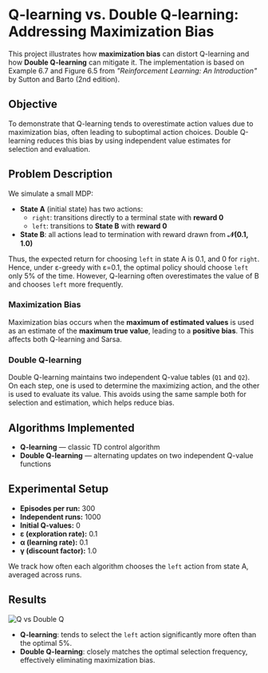 # Q-learning vs. Double Q-learning: Addressing Maximization Bias

This project illustrates how **maximization bias** can distort Q-learning and how **Double Q-learning** can mitigate it. The implementation is based on Example 6.7 and Figure 6.5 from *"Reinforcement Learning: An Introduction"* by Sutton and Barto (2nd edition).

##  Objective

To demonstrate that Q-learning tends to overestimate action values due to maximization bias, often leading to suboptimal action choices. Double Q-learning reduces this bias by using independent value estimates for selection and evaluation.

##  Problem Description

We simulate a small MDP:

- **State A** (initial state) has two actions:
  - `right`: transitions directly to a terminal state with **reward 0**
  - `left`: transitions to **State B** with **reward 0**
- **State B**: all actions lead to termination with reward drawn from **𝒩(0.1, 1.0)**

Thus, the expected return for choosing `left` in state A is 0.1, and 0 for `right`. Hence, under ε-greedy with ε=0.1, the optimal policy should choose `left` only 5% of the time. However, Q-learning often overestimates the value of B and chooses `left` more frequently.


### Maximization Bias

Maximization bias occurs when the **maximum of estimated values** is used as an estimate of the **maximum true value**, leading to a **positive bias**. This affects both Q-learning and Sarsa.

### Double Q-learning

Double Q-learning maintains two independent Q-value tables (`Q1` and `Q2`). On each step, one is used to determine the maximizing action, and the other is used to evaluate its value. This avoids using the same sample both for selection and estimation, which helps reduce bias.

##  Algorithms Implemented

- **Q-learning** — classic TD control algorithm
- **Double Q-learning** — alternating updates on two independent Q-value functions

## Experimental Setup

- **Episodes per run:** 300
- **Independent runs:** 1000
- **Initial Q-values:** 0
- **ε (exploration rate):** 0.1
- **α (learning rate):** 0.1
- **γ (discount factor):** 1.0

We track how often each algorithm chooses the `left` action from state A, averaged across runs.

##  Results

![Q vs Double Q](../generated_images/figure_6_5.png)

- **Q-learning**: tends to select the `left` action significantly more often than the optimal 5%.
- **Double Q-learning**: closely matches the optimal selection frequency, effectively eliminating maximization bias.


